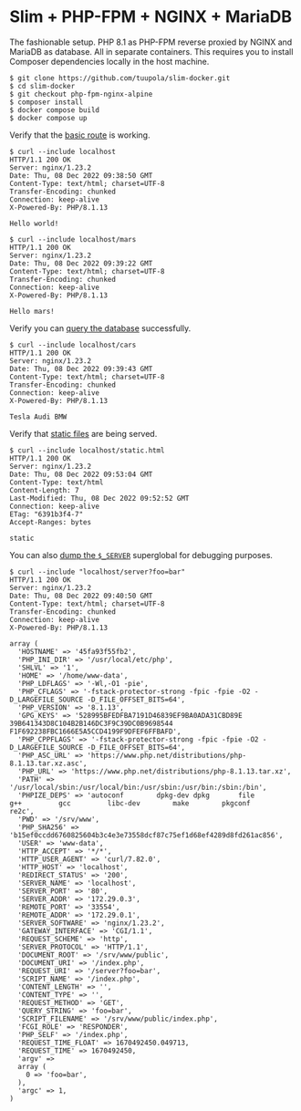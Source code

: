 # Slim + PHP-FPM + NGINX + MariaDB

The fashionable setup. PHP 8.1 as PHP-FPM reverse proxied by NGINX and MariaDB as database. All in separate containers. This requires you to install Composer dependencies locally in the host machine.

```
$ git clone https://github.com/tuupola/slim-docker.git
$ cd slim-docker
$ git checkout php-fpm-nginx-alpine
$ composer install
$ docker compose build
$ docker compose up
```

Verify that the [basic route](https://github.com/tuupola/slim-docker/blob/apache-php/app.php#L43-L51) is working.

```
$ curl --include localhost
HTTP/1.1 200 OK
Server: nginx/1.23.2
Date: Thu, 08 Dec 2022 09:38:50 GMT
Content-Type: text/html; charset=UTF-8
Transfer-Encoding: chunked
Connection: keep-alive
X-Powered-By: PHP/8.1.13

Hello world!

$ curl --include localhost/mars
HTTP/1.1 200 OK
Server: nginx/1.23.2
Date: Thu, 08 Dec 2022 09:39:22 GMT
Content-Type: text/html; charset=UTF-8
Transfer-Encoding: chunked
Connection: keep-alive
X-Powered-By: PHP/8.1.13

Hello mars!
```

Verify you can [query the database](https://github.com/tuupola/slim-docker/blob/apache-php/app.php#L26-L41) successfully.

```
$ curl --include localhost/cars
HTTP/1.1 200 OK
Server: nginx/1.23.2
Date: Thu, 08 Dec 2022 09:39:43 GMT
Content-Type: text/html; charset=UTF-8
Transfer-Encoding: chunked
Connection: keep-alive
X-Powered-By: PHP/8.1.13

Tesla Audi BMW
```

Verify that [static files](https://github.com/tuupola/slim-docker/blob/apache-php/public/static.html) are being served.

```
$ curl --include localhost/static.html
HTTP/1.1 200 OK
Server: nginx/1.23.2
Date: Thu, 08 Dec 2022 09:53:04 GMT
Content-Type: text/html
Content-Length: 7
Last-Modified: Thu, 08 Dec 2022 09:52:52 GMT
Connection: keep-alive
ETag: "6391b3f4-7"
Accept-Ranges: bytes

static
```

You can also [dump the `$_SERVER`](https://github.com/tuupola/slim-docker/blob/apache-php/app.php#L17-L24) superglobal for debugging purposes.

```
$ curl --include "localhost/server?foo=bar"
HTTP/1.1 200 OK
Server: nginx/1.23.2
Date: Thu, 08 Dec 2022 09:40:50 GMT
Content-Type: text/html; charset=UTF-8
Transfer-Encoding: chunked
Connection: keep-alive
X-Powered-By: PHP/8.1.13

array (
  'HOSTNAME' => '45fa93f55fb2',
  'PHP_INI_DIR' => '/usr/local/etc/php',
  'SHLVL' => '1',
  'HOME' => '/home/www-data',
  'PHP_LDFLAGS' => '-Wl,-O1 -pie',
  'PHP_CFLAGS' => '-fstack-protector-strong -fpic -fpie -O2 -D_LARGEFILE_SOURCE -D_FILE_OFFSET_BITS=64',
  'PHP_VERSION' => '8.1.13',
  'GPG_KEYS' => '528995BFEDFBA7191D46839EF9BA0ADA31CBD89E 39B641343D8C104B2B146DC3F9C39DC0B9698544 F1F692238FBC1666E5A5CCD4199F9DFEF6FFBAFD',
  'PHP_CPPFLAGS' => '-fstack-protector-strong -fpic -fpie -O2 -D_LARGEFILE_SOURCE -D_FILE_OFFSET_BITS=64',
  'PHP_ASC_URL' => 'https://www.php.net/distributions/php-8.1.13.tar.xz.asc',
  'PHP_URL' => 'https://www.php.net/distributions/php-8.1.13.tar.xz',
  'PATH' => '/usr/local/sbin:/usr/local/bin:/usr/sbin:/usr/bin:/sbin:/bin',
  'PHPIZE_DEPS' => 'autoconf 		dpkg-dev dpkg 		file 		g++ 		gcc 		libc-dev 		make 		pkgconf 		re2c',
  'PWD' => '/srv/www',
  'PHP_SHA256' => 'b15ef0ccdd6760825604b3c4e3e73558dcf87c75ef1d68ef4289d8fd261ac856',
  'USER' => 'www-data',
  'HTTP_ACCEPT' => '*/*',
  'HTTP_USER_AGENT' => 'curl/7.82.0',
  'HTTP_HOST' => 'localhost',
  'REDIRECT_STATUS' => '200',
  'SERVER_NAME' => 'localhost',
  'SERVER_PORT' => '80',
  'SERVER_ADDR' => '172.29.0.3',
  'REMOTE_PORT' => '33554',
  'REMOTE_ADDR' => '172.29.0.1',
  'SERVER_SOFTWARE' => 'nginx/1.23.2',
  'GATEWAY_INTERFACE' => 'CGI/1.1',
  'REQUEST_SCHEME' => 'http',
  'SERVER_PROTOCOL' => 'HTTP/1.1',
  'DOCUMENT_ROOT' => '/srv/www/public',
  'DOCUMENT_URI' => '/index.php',
  'REQUEST_URI' => '/server?foo=bar',
  'SCRIPT_NAME' => '/index.php',
  'CONTENT_LENGTH' => '',
  'CONTENT_TYPE' => '',
  'REQUEST_METHOD' => 'GET',
  'QUERY_STRING' => 'foo=bar',
  'SCRIPT_FILENAME' => '/srv/www/public/index.php',
  'FCGI_ROLE' => 'RESPONDER',
  'PHP_SELF' => '/index.php',
  'REQUEST_TIME_FLOAT' => 1670492450.049713,
  'REQUEST_TIME' => 1670492450,
  'argv' =>
  array (
    0 => 'foo=bar',
  ),
  'argc' => 1,
)
```